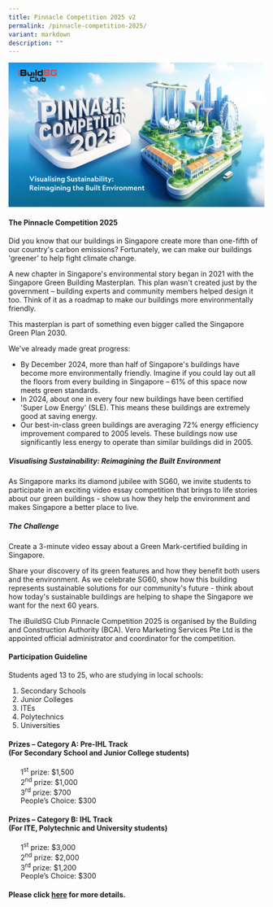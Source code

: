 ```yaml
---
title: Pinnacle Competition 2025 v2
permalink: /pinnacle-competition-2025/
variant: markdown
description: ""
---
```

![](/images/BCA_Pinnacle_Competition_KV.png)

<h4>The Pinnacle Competition 2025</h4>

<p>Did you know that our buildings in Singapore create more than one-fifth of our country's carbon emissions? Fortunately, we can make our buildings 'greener' to help fight climate change.</p>

<p>A new chapter in Singapore's environmental story began in 2021 with the Singapore Green Building Masterplan. This plan wasn't created just by the government – building experts and community members helped design it too. Think of it as a roadmap to make our buildings more environmentally friendly.</p>

<p>This masterplan is part of something even bigger called the Singapore Green Plan 2030.</p>

<p>We've already made great progress:</p>

<ul>
	<li>By December 2024, more than half of Singapore's buildings have become more environmentally friendly. Imagine if you could lay out all the floors from every building in Singapore – 61% of this space now meets green standards.</li>
	<li>In 2024, about one in every four new buildings have been certified 'Super Low Energy' (SLE). This means these buildings are extremely good at saving energy.</li>
	<li>Our best-in-class green buildings are averaging 72% energy efficiency improvement compared to 2005 levels. These buildings now use significantly less energy to operate than similar buildings did in 2005.</li>
</ul>

<h5>Visualising Sustainability: Reimagining the Built Environment</h5>

<p>As Singapore marks its diamond jubilee with SG60, we invite students to participate in an exciting video essay competition that brings to life stories about our green buildings - show us how they help the environment and makes Singapore a better place to live.</p>

<h5>The Challenge</h5>

<p>Create a 3-minute video essay about a Green Mark-certified building in Singapore.</p>

<p>Share your discovery of its green features and how they benefit both users and the environment. As we celebrate SG60, show how this building represents sustainable solutions for our community's future - think about how today's sustainable buildings are helping to shape the Singapore we want for the next 60 years.</p>

<p>The iBuildSG Club Pinnacle Competition 2025 is organised by the Building and Construction Authority (BCA). Vero Marketing Services Pte Ltd is the appointed official administrator and coordinator for the competition.</p>

<h4>Participation Guideline</h4>

<p>Students aged 13 to 25, who are studying in local schools:</p>

<ol>
	<li>Secondary Schools</li>
	<li>Junior Colleges</li>
	<li>ITEs</li>
	<li>Polytechnics</li>
	<li>Universities</li>
</ol>

<style>
	ul.blankie {
		margin-left: 0px;
	}
	
	ul.blankie li::marker {
		color: white;
	}
</style>
	
<h4>Prizes – Category A: Pre-IHL Track<br>(For Secondary School and Junior College students)</h4>

<ul class="blankie">
	<li>1<sup>st</sup> prize: $1,500</li>
	<li>2<sup>nd</sup> prize: $1,000</li>
	<li>3<sup>rd</sup> prize: $700</li>
	<li>People’s Choice: $300</li>
</ul>
	
<h4>Prizes – Category B: IHL Track<br>
(For ITE, Polytechnic and University students)</h4>

<ul class="blankie">
	<li>1<sup>st</sup> prize: $3,000</li>
	<li>2<sup>nd</sup> prize: $2,000</li>
	<li>3<sup>rd</sup> prize: $1,200</li>
	<li>People’s Choice: $300</li>
</ul>

<h4>Please click <a href="https://www.buildsg.gov.sg/ibuildsg-club/pinnacle-competition-2025/how-to-participate/" rel="noopener noreferrer nofollow" target="_blank">here</a> for more details.</h4>